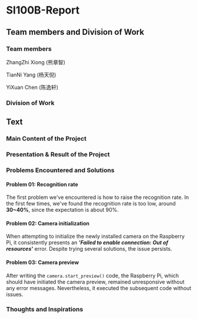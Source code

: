 # SI100B-Report

## Team members and Division of Work

### Team members

ZhangZhi Xiong  (熊章智)

TianNi Yang        (杨天倪)

YiXuan Chen	   (陈逸轩)

### Division of Work

## Text

### Main Content of the Project

### Presentation & Result of the Project

### Problems Encountered and Solutions

#### Problem 01: Recognition rate

The first problem we've encountered is how to raise the recognition rate. In the first few times, we've found the recognition rate is too low, around **30~40%**, since the expectation is about 90%. 

#### Problem 02: Camera initialization

When attempting to initialize the newly installed camera on the Raspberry Pi, it consistently presents an ***'Failed to enable connection: Out of resources'*** error. Despite trying several solutions, the issue persists.

#### Problem 03: Camera preview

After writing the `camera.start_preview()` code, the Raspberry Pi, which should have initiated the camera preview, remained unresponsive without any error messages. Nevertheless, it executed the subsequent code without issues.

### Thoughts and Inspirations

